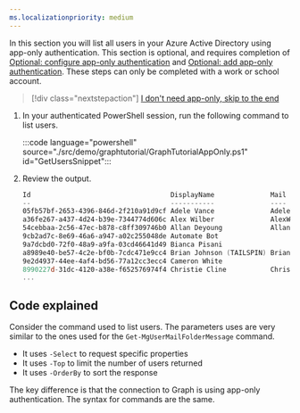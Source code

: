 ```yaml
---
ms.localizationpriority: medium
---
```


<!-- markdownlint-disable MD041 -->

In this section you will list all users in your Azure Active Directory using app-only authentication. This section is optional, and requires completion of [Optional: configure app-only authentication](?tutorial-step=2) and [Optional: add app-only authentication](?tutorial-step=8). These steps can only be completed with a work or school account.

> [!div class="nextstepaction"]
> [I don't need app-only, skip to the end](?tutorial-step=10)

1. In your authenticated PowerShell session, run the following command to list users.

    :::code language="powershell" source="./src/demo/graphtutorial/GraphTutorialAppOnly.ps1" id="GetUsersSnippet":::

1. Review the output.

    ```powershell
    Id                                   DisplayName              Mail                  UserPrincipalName UserType
    --                                   -----------              ----                  ----------------- --------
    05fb57bf-2653-4396-846d-2f210a91d9cf Adele Vance              AdeleV@contoso.com
    a36fe267-a437-4d24-b39e-7344774d606c Alex Wilber              AlexW@contoso.com
    54cebbaa-2c56-47ec-b878-c8ff309746b0 Allan Deyoung            AllanD@contoso.com
    9cb2ad7c-8e69-46a6-a947-a02c255048de Automate Bot
    9a7dcbd0-72f0-48a9-a9fa-03cd46641d49 Bianca Pisani
    a8989e40-be57-4c2e-bf0b-7cdc471e9cc4 Brian Johnson (TAILSPIN) BrianJ@contoso.com
    9e2d4937-44ee-4af4-bd56-77a12cc3ecc4 Cameron White
    8990227d-31dc-4120-a38e-f652576974f4 Christie Cline           ChristieC@contoso.com
    ...
    ```

## Code explained

Consider the command used to list users. The parameters uses are very similar to the ones used for the `Get-MgUserMailFolderMessage` command.

- It uses `-Select` to request specific properties
- It uses `-Top` to limit the number of users returned
- It uses `-OrderBy` to sort the response

The key difference is that the connection to Graph is using app-only authentication. The syntax for commands are the same.
